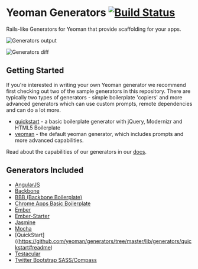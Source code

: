 # Yeoman Generators [![Build Status](https://secure.travis-ci.org/yeoman/generators.png?branch=master)](http://travis-ci.org/yeoman/generators)

Rails-like Generators for Yeoman that provide scaffolding for your apps.

![Generators output](https://img.skitch.com/20120923-jxbn2njgk5dp7ttk94i1tx9ek2.png)

![Generators diff](https://img.skitch.com/20120922-kpjs68bgkshtsru4cwnb64fn82.png)

## Getting Started

If you're interested in writing your own Yeoman generator we recommend first
checking out two of the sample generators in this repository. There are typically
two types of generators - simple boilerplate 'copiers' and more advanced generators
which can use custom prompts, remote dependencies and can do a lot more.

* [quickstart](https://github.com/yeoman/generators/tree/master/lib/generators/quickstart#readme) -
a basic boilerplate generator with jQuery, Modernizr and HTML5 Boilerplate
* [yeoman](https://github.com/yeoman/generators/tree/master/lib/generators/yeoman/app#readme) -
the default yeoman generator, which includes prompts and more advanced capabilities.

Read about the capabilities of our generators in our
[docs](https://github.com/yeoman/yeoman/blob/master/docs/cli/generators.md).

## Generators Included

* [AngularJS](https://github.com/yeoman/generators/tree/master/lib/generators/angular#readme)
* [Backbone](https://github.com/yeoman/generators/tree/master/lib/generators/backbone#readme)
* [BBB (Backbone Boilerplate)](https://github.com/yeoman/generators/tree/master/lib/generators/bbb#readme)
* [Chrome Apps Basic Boilerplate](https://github.com/yeoman/generators/tree/master/lib/generators/chromeapp#readme)
* [Ember](https://github.com/yeoman/generators/tree/master/lib/generators/ember#readme)
* [Ember-Starter](https://github.com/yeoman/generators/tree/master/lib/generators/ember-starter#readme)
* [Jasmine](https://github.com/yeoman/generators/tree/master/lib/generators/jasmine/app#readme)
* [Mocha](https://github.com/yeoman/generators/tree/master/lib/generators/mocha/app#readme)
* [QuickStart]((https://github.com/yeoman/generators/tree/master/lib/generators/quickstart#readme)
* [Testacular](https://github.com/yeoman/generators/tree/master/lib/generators/testacular/app#readme)
* [Twitter Bootstrap SASS/Compass](https://github.com/yeoman/generators/tree/master/lib/generators/sass/app#readme)
